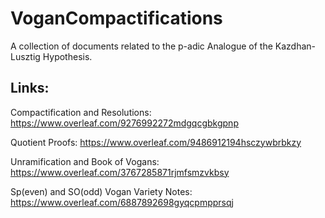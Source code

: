 # VoganCompactifications
A collection of documents related to the p-adic Analogue of the Kazdhan-Lusztig Hypothesis.

## Links:
Compactification and Resolutions: https://www.overleaf.com/9276992272mdgqcgbkgpnp

Quotient Proofs: https://www.overleaf.com/9486912194hsczywbrbkzy

Unramification and Book of Vogans: https://www.overleaf.com/3767285871rjmfsmzvkbsy

Sp(even) and SO(odd) Vogan Variety Notes: https://www.overleaf.com/6887892698gyqcpmpprsqj
